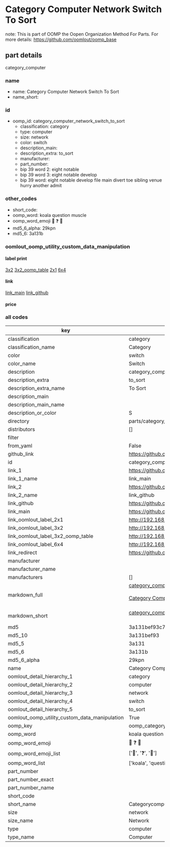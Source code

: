 # Category Computer Network Switch To Sort  

note: This is part of OOMP the Oopen Organization Method For Parts. For more details: https://github.com/oomlout/oomp_base

##  part details
  



category_computer



### name
* name: Category Computer Network Switch To Sort
* name_short: 
### id
* oomp_id: category_computer_network_switch_to_sort
  * classification: category
  * type: computer
  * size: network
  * color: switch
  * description_main: 
  * description_extra: to_sort
  * manufacturer: 
  * part_number: 
  * bip 39 word 2: eight notable
  * bip 39 word 3: eight notable develop
  * bip 39 word: eight notable develop file main divert toe sibling venue hurry another admit

### other_codes
* short_code: 
* oomp_word: koala question muscle
* oomp_word_emoji :koala: :question: :muscle:
* md5_6_alpha: 29kpn
* md5_6: 3a131b






### oomlout_oomp_utility_custom_data_manipulation
#### label print
[3x2](http://192.168.1.245:1112/?label=oomp%2029kpn)
[3x2_oomp_table](http://192.168.1.108:1112/?label=oomp%2029kpn)
[2x1](http://192.168.1.242:1112/?label=oomp%2029kpn)
[6x4](http://192.168.1.55:1112/?label=oomp%2029kpn)    

#### link

[link_main](https://github.com/oomlout/oomlout_oomp_version_1_messy/tree/main/parts/category_computer_network_switch_to_sort) [link_github](https://github.com/oomlout/oomlout_oomp_version_1_messy/tree/main/parts/category_computer_network_switch_to_sort)                             

#### price







### all codes 
| key | value |  
| --- | --- |  
| classification | category |  
| classification_name | Category |  
| color | switch |  
| color_name | Switch |  
| description | category_computer |  
| description_extra | to_sort |  
| description_extra_name | To Sort |  
| description_main |  |  
| description_main_name |  |  
| description_or_color | S  |  
| directory | parts/category_computer_network_switch_to_sort |  
| distributors | [] |  
| filter |  |  
| from_yaml | False |  
| github_link | https://github.com/oomlout/oomlout_oomp_part_src/tree/main/parts/category_computer_network_switch_to_sort |  
| id | category_computer_network_switch_to_sort |  
| link_1 | https://github.com/oomlout/oomlout_oomp_version_1_messy/tree/main/parts/category_computer_network_switch_to_sort |  
| link_1_name | link_main |  
| link_2 | https://github.com/oomlout/oomlout_oomp_version_1_messy/tree/main/parts/category_computer_network_switch_to_sort |  
| link_2_name | link_github |  
| link_github | https://github.com/oomlout/oomlout_oomp_version_1_messy/tree/main/parts/category_computer_network_switch_to_sort |  
| link_main | https://github.com/oomlout/oomlout_oomp_version_1_messy/tree/main/parts/category_computer_network_switch_to_sort |  
| link_oomlout_label_2x1 | http://192.168.1.242:1112/?label=oomp%2029kpn |  
| link_oomlout_label_3x2 | http://192.168.1.245:1112/?label=oomp%2029kpn |  
| link_oomlout_label_3x2_oomp_table | http://192.168.1.108:1112/?label=oomp%2029kpn |  
| link_oomlout_label_6x4 | http://192.168.1.55:1112/?label=oomp%2029kpn |  
| link_redirect | https://github.com/oomlout/oomlout_oomp_version_1_messy/tree/main/parts/category_computer_network_switch_to_sort |  
| manufacturer |  |  
| manufacturer_name |  |  
| manufacturers | [] |  
| markdown_full | [category_computer_network_switch_to_sort](none)<br>[](none)<br>[Category Computer Network Switch To Sort](none)<br><br> |  
| markdown_short | [category_computer_network_switch_to_sort](none)<br><br> |  
| md5 | 3a131bef93c7bc70ff4325627925a237 |  
| md5_10 | 3a131bef93 |  
| md5_5 | 3a131 |  
| md5_6 | 3a131b |  
| md5_6_alpha | 29kpn |  
| name | Category Computer Network Switch To Sort |  
| oomlout_detail_hierarchy_1 | category |  
| oomlout_detail_hierarchy_2 | computer |  
| oomlout_detail_hierarchy_3 | network |  
| oomlout_detail_hierarchy_4 | switch |  
| oomlout_detail_hierarchy_5 | to_sort |  
| oomlout_oomp_utility_custom_data_manipulation | True |  
| oomp_key | oomp_category_computer_network_switch_to_sort |  
| oomp_word | koala question muscle |  
| oomp_word_emoji | :koala: :question: :muscle: |  
| oomp_word_emoji_list | [':koala:', ':question:', ':muscle:'] |  
| oomp_word_list | ['koala', 'question', 'muscle'] |  
| part_number |  |  
| part_number_exact |  |  
| part_number_name |  |  
| short_code |  |  
| short_name | Categorycomputer |  
| size | network |  
| size_name | Network |  
| type | computer |  
| type_name | Computer |  

